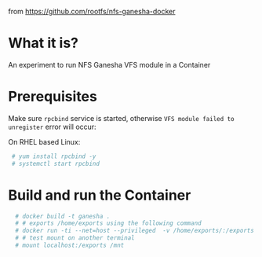 from https://github.com/rootfs/nfs-ganesha-docker

# What it is?

An experiment to run NFS Ganesha VFS module in a Container

# Prerequisites

Make sure `rpcbind` service is started, otherwise `VFS module failed to unregister` error will occur:

On RHEL based Linux:

```bash
 # yum install rpcbind -y
 # systemctl start rpcbind
```

# Build and run the Container

```bash 
  # docker build -t ganesha .
  # # exports /home/exports using the following command
  # docker run -ti --net=host --privileged  -v /home/exports/:/exports ganesha
  # # test mount on another terminal
  # mount localhost:/exports /mnt
